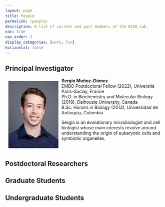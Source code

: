```yaml
---
layout: page
title: People
permalink: /people/
description: A list of current and past members of the ECSO Lab.
nav: true
nav_order: 3
display_categories: [work, fun]
horizontal: false
---
```


## Principal Investigator

<img align="left" style="float: left; padding: 10px 10px 10px 10px;" src="/assets/img/profile_pic.jpg" width="160"> 

**Sergio Muñoz-Gómez**  
EMBO Postdoctoral Fellow (2022), Université Paris-Saclay, France  
Ph.D. in Biochemistry and Molecular Biology (2018), Dalhousie University, Canada  
B.Sc. Honors in Biology (2013), Universidad de Antioquia, Colombia 

Sergio is an evolutionary microbiologist and cell biologist whose main interests revolve around understanding the origin of eukaryotic cells and symbiotic organelles.  
  
<p>&nbsp;</p>

## Postdoctoral Researchers

## Graduate Students

## Undergraduate Students
